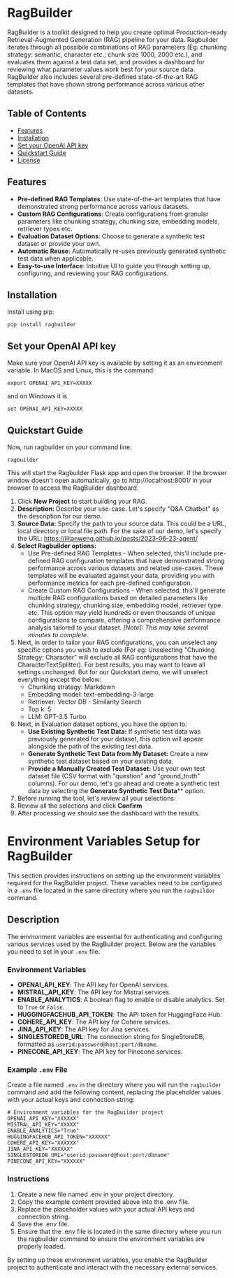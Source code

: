 # RagBuilder

RagBuilder is a toolkit designed to help you create optimal Production-ready Retrieval-Augmented Generation (RAG) pipeline for your data. Ragbuilder iterates through all possibile combinations of RAG parameters (Eg: chunking strategy: semantic, character etc.; chunk size 1000, 2000 etc.), and evaluates them against a test data set, and provides a dashboard for reviewing what parameter values work best for your source data. RagBuilder also includes several pre-defined state-of-the-art RAG templates that have shown strong performance across various other datasets.

## Table of Contents

- [Features](#features)
- [Installation](#installation)
- [Set your OpenAI API key](#set-your-openai-api-key)
- [Quickstart Guide](#quickstart-guide)
- [License](#license)

## Features

- **Pre-defined RAG Templates**: Use state-of-the-art templates that have demonstrated strong performance across various datasets.
- **Custom RAG Configurations**: Create configurations from granular parameters like chunking strategy, chunking size, embedding models, retriever types etc.
- **Evaluation Dataset Options**: Choose to generate a synthetic test dataset or provide your own.
- **Automatic Reuse**: Automatically re-uses previously generated synthetic test data when applicable.
- **Easy-to-use Interface**: Intuitive UI to guide you through setting up, configuring, and reviewing your RAG configurations.


## Installation

Install using pip:

```
pip install ragbuilder
```

## Set your OpenAI API key

Make sure your OpenAI API key is available by setting it as an environment variable. In MacOS and Linux, this is the command:

```
export OPENAI_API_KEY=XXXXX
```

and on Windows it is

```
set OPENAI_API_KEY=XXXXX
```

## Quickstart Guide

Now, run ragbuilder on your command line:

```
ragbuilder
```

This will start the Ragbuilder Flask app and open the browser. If the browser window doesn't open automatically, go to http://localhost:8001/ in your browser to access the RagBuilder dashboard.

1. Click **New Project** to start building your RAG.
2. **Description:** Describe your use-case. Let's specify "Q&A Chatbot" as the description for our demo.
3. **Source Data:** Specify the path to your source data. This could be a URL, local directory or local file path. For the sake of our demo, let's specify the URL: https://lilianweng.github.io/posts/2023-06-23-agent/
4. **Select Ragbuilder options:** 
   - Use Pre-defined RAG Templates - When selected, this'll include pre-defined RAG configuration templates that have demonstrated strong performance across various datasets and related use-cases. These templates will be evaluated against your data, providing you with performance metrics for each pre-defined configuration.
   - Create Custom RAG Configurations - When selected, this'll generate multiple RAG configurations based on detailed parameters like chunking strategy, chunking size, embedding model, retriever type etc. This option may yield hundreds or even thousands of unique configurations to compare, offering a comprehensive performance analysis tailored to your dataset. *[Note]: This may take several minutes to complete.*
5. Next, in order to tailor your RAG configurations, you can unselect any specific options you wish to exclude (For eg: Unselecting "Chunking Strategy: Character" will exclude all RAG configurations that have the CharacterTextSplitter). For best results, you may want to leave all settings unchanged. But for our Quickstart demo, we will unselect everything except the below:
    - Chunking strategy: Markdown
    - Embedding model: text-embedding-3-large
    - Retriever: Vector DB - Similarity Search
    - Top k: 5
    - LLM: GPT-3.5 Turbo
6. Next, in Evaluation dataset options, you have the option to:
    - **Use Existing Synthetic Test Data:** If synthetic test data was previously generated for your dataset, this option will appear alongside the path of the existing test data.
    - **Generate Synthetic Test Data from My Dataset:** Create a new synthetic test dataset based on your existing data.
    - **Provide a Manually Created Test Dataset:** Use your own test dataset file (CSV format with "question" and "ground_truth" columns).
    For our demo, let's go ahead and create a synthetic test data by selecting the **Generate Synthetic Test Data**** option.
7. Before running the tool, let's review all your selections:
8. Review all the selections and click **Confirm**
9. After processing we should see the dashboard with the results.

# Environment Variables Setup for RagBuilder

This section provides instructions on setting up the environment variables required for the RagBuilder project. These variables need to be configured in a `.env` file located in the same directory where you run the `ragbuilder` command.

## Description

The environment variables are essential for authenticating and configuring various services used by the RagBuilder project. Below are the variables you need to set in your `.env` file.

### Environment Variables

- **OPENAI_API_KEY**: The API key for OpenAI services.
- **MISTRAL_API_KEY**: The API key for Mistral services.
- **ENABLE_ANALYTICS**: A boolean flag to enable or disable analytics. Set to `True` or `False`.
- **HUGGINGFACEHUB_API_TOKEN**: The API token for HuggingFace Hub.
- **COHERE_API_KEY**: The API key for Cohere services.
- **JINA_API_KEY**: The API key for Jina services.
- **SINGLESTOREDB_URL**: The connection string for SingleStoreDB, formatted as `userid:password@host:port/dbname`.
- **PINECONE_API_KEY**: The API key for Pinecone services.

### Example `.env` File

Create a file named `.env` in the directory where you will run the `ragbuilder` command and add the following content, replacing the placeholder values with your actual keys and connection string:

```env
# Environment variables for the RagBuilder project
OPENAI_API_KEY="XXXXXX"
MISTRAL_API_KEY="XXXXX" 
ENABLE_ANALYTICS="True"
HUGGINGFACEHUB_API_TOKEN="XXXXXX"
COHERE_API_KEY="XXXXXX"
JINA_API_KEY="XXXXXX"
SINGLESTOREDB_URL="userid:password@host:port/dbname"
PINECONE_API_KEY="XXXXXX"
```

### Instructions
1. Create a new file named .env in your project directory.
2. Copy the example content provided above into the .env file.
3. Replace the placeholder values with your actual API keys and connection string.
4. Save the .env file.
5. Ensure that the .env file is located in the same directory where you run the ragbuilder command to ensure the environment variables are properly loaded.

By setting up these environment variables, you enable the RagBuilder project to authenticate and interact with the necessary external services.
